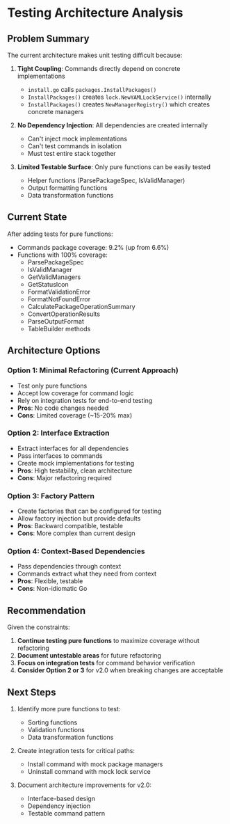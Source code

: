 # Testing Architecture Analysis

## Problem Summary

The current architecture makes unit testing difficult because:

1. **Tight Coupling**: Commands directly depend on concrete implementations
   - `install.go` calls `packages.InstallPackages()`
   - `InstallPackages()` creates `lock.NewYAMLLockService()` internally
   - `InstallPackages()` creates `NewManagerRegistry()` which creates concrete managers

2. **No Dependency Injection**: All dependencies are created internally
   - Can't inject mock implementations
   - Can't test commands in isolation
   - Must test entire stack together

3. **Limited Testable Surface**: Only pure functions can be easily tested
   - Helper functions (ParsePackageSpec, IsValidManager)
   - Output formatting functions
   - Data transformation functions

## Current State

After adding tests for pure functions:
- Commands package coverage: 9.2% (up from 6.6%)
- Functions with 100% coverage:
  - ParsePackageSpec
  - IsValidManager
  - GetValidManagers
  - GetStatusIcon
  - FormatValidationError
  - FormatNotFoundError
  - CalculatePackageOperationSummary
  - ConvertOperationResults
  - ParseOutputFormat
  - TableBuilder methods

## Architecture Options

### Option 1: Minimal Refactoring (Current Approach)
- Test only pure functions
- Accept low coverage for command logic
- Rely on integration tests for end-to-end testing
- **Pros**: No code changes needed
- **Cons**: Limited coverage (~15-20% max)

### Option 2: Interface Extraction
- Extract interfaces for all dependencies
- Pass interfaces to commands
- Create mock implementations for testing
- **Pros**: High testability, clean architecture
- **Cons**: Major refactoring required

### Option 3: Factory Pattern
- Create factories that can be configured for testing
- Allow factory injection but provide defaults
- **Pros**: Backward compatible, testable
- **Cons**: More complex than current design

### Option 4: Context-Based Dependencies
- Pass dependencies through context
- Commands extract what they need from context
- **Pros**: Flexible, testable
- **Cons**: Non-idiomatic Go

## Recommendation

Given the constraints:

1. **Continue testing pure functions** to maximize coverage without refactoring
2. **Document untestable areas** for future refactoring
3. **Focus on integration tests** for command behavior verification
4. **Consider Option 2 or 3** for v2.0 when breaking changes are acceptable

## Next Steps

1. Identify more pure functions to test:
   - Sorting functions
   - Validation functions
   - Data transformation functions

2. Create integration tests for critical paths:
   - Install command with mock package managers
   - Uninstall command with mock lock service

3. Document architecture improvements for v2.0:
   - Interface-based design
   - Dependency injection
   - Testable command pattern
